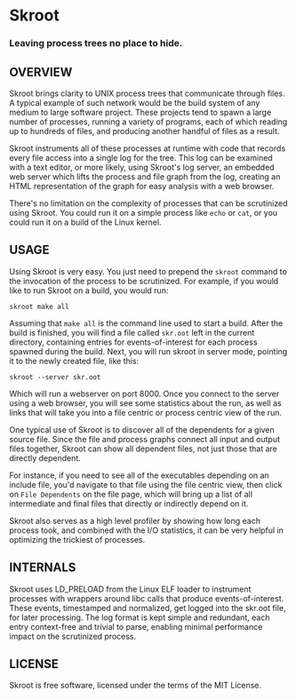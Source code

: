 Skroot 
======
### Leaving process trees no place to hide. ###

OVERVIEW
--------

Skroot brings clarity to UNIX process trees that communicate through files. A typical example of such network would be the build system of any medium to large software project. These projects tend to spawn a large number of processes, running a variety of programs, each of which reading up to hundreds of files, and producing another handful of files as a result.

Skroot instruments all of these processes at runtime with code that records every file access into a single log for the tree. This log can be examined with a text editor, or more likely, using Skroot's log server, an embedded web server which lifts the process and file graph from the log, creating an HTML representation of the graph for easy analysis with a web browser.

There's no limitation on the complexity of processes that can be scrutinized using Skroot. You could run it on a simple process like `echo` or `cat`, or you could run it on a build of the Linux kernel.


USAGE
-----

Using Skroot is very easy. You just need to prepend the `skroot` command to the invocation of the process to be scrutinized. For example, if you would like to run Skroot on a build, you would run:

    skroot make all

Assuming that `make all` is the command line used to start a build. After the build is finished, you will find a file called `skr.oot` left in the current directory, containing entries for events-of-interest for each process spawned during the build. Next, you will run skroot in server mode, pointing it to the newly created file, like this:

    skroot --server skr.oot

Which will run a webserver on port 8000. Once you connect to the server using a web browser, you will see some statistics about the run, as well as links that will take you into a file centric or process centric view of the run.

One typical use of Skroot is to discover all of the dependents for a given source file. Since the file and process graphs connect all input and output files together, Skroot can show all dependent files, not just those that are directly dependent.

For instance, if you need to see all of the executables depending on an include file, you'd navigate to that file using the file centric view, then click on `File Dependents` on the file page, which will bring up a list of all intermediate and final files that directly or indirectly depend on it.

Skroot also serves as a high level profiler by showing how long each process took, and combined with the I/O statistics, it can be very helpful in optimizing the trickiest of processes.


INTERNALS
---------

Skroot uses LD_PRELOAD from the Linux ELF loader to instrument processes with wrappers around libc calls that produce events-of-interest. These events, timestamped and normalized, get logged into the skr.oot file, for later processing. The log format is kept simple and redundant, each entry context-free and trivial to parse, enabling minimal performance impact on the scrutinized process.


LICENSE
-------

Skroot is free software, licensed under the terms of the MIT License.
